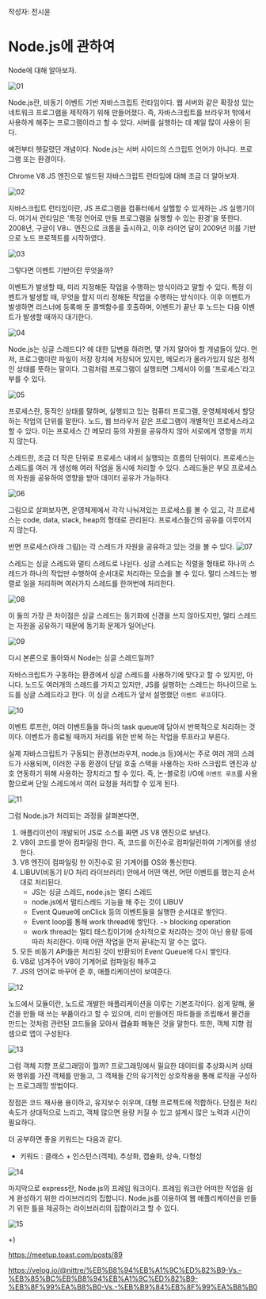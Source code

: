 작성자: 전시윤

# Node.js에 관하여

Node에 대해 알아보자.

![01](https://github.com/cue28/TIL/raw/main/assets/images/nodejs/nodejs.002.jpeg)

Node.js란, 비동기 이벤트 기반 자바스크립트 런타임이다. 웹 서버와 같은 확장성 있는 네트워크 프로그램을 제작하기 위해 만들어졌다. 즉, 자바스크립트를 브라우저 밖에서 사용하게 해주는 프로그램이라고 할 수 있다. 서버를 실행하는 데 제일 많이 사용이 된다.

예전부터 헷갈렸던 개념이다. Node.js는 서버 사이드의 스크립트 언어가 아니다. 프로그램 또는 환경이다.

Chrome V8 JS 엔진으로 빌드된 자바스크립트 런타임에 대해 조금 더 알아보자.

![02](https://github.com/cue28/TIL/raw/main/assets/images/nodejs/nodejs.003.jpeg)

자바스크립트 런티임이란, JS 프로그램을 컴퓨터에서 실핼할 수 있게하는 JS 실행기이다. 여기서 런타임은 '특정 언어로 만들 프로그램을 실행할 수 있는 환경'을 뜻한다. 2008년, 구글이 V8ㄴ 엔진으로 크롬을 출시하고, 이후 라이언 달이 2009년 이를 기반으로 노드 프로젝트를 시작하였다.

![03](https://github.com/cue28/TIL/raw/main/assets/images/nodejs/nodejs.004.jpeg)

그렇다면 이벤트 기반이란 무엇을까? 

이벤트가 발생할 때, 미리 지정해둔 작업을 수행하는 방식이라고 말할 수 있다. 특정 이벤트가 발생할 때, 무엇을 할지 미리 정해둔 작업을 수행하는 방식이다. 이후 이벤트가 발생하면 리스너에 등록해 둔 콜백함수를 호출하며, 이벤트가 끝난 후 노드는 다음 이벤트가 발생할 때까지 대기한다.

![04](https://github.com/cue28/TIL/raw/main/assets/images/nodejs/nodejs.005.jpeg)

Node.js는 싱글 스레드다? 에 대한 답변을 하려면, 몇 가지 알아야 할 개념들이 있다. 먼저, 프로그램이란 파일이 저장 장치에 저장되어 있지만, 메모리가 올라가있지 않은 정적인 상태를 뜻하는 말이다. 그럼처럼 프로그램이 실행되면 그제서야 이를 '프로세스'라고 부를 수 있다.

![05](https://github.com/cue28/TIL/raw/main/assets/images/nodejs/nodejs.006.jpeg)

프로세스란, 동적인 상태를 말하며, 실행되고 있는 컴퓨터 프로그램, 운영체제에서 할당하는 작업의 단위를 말한다. 노드, 웹 브라우저 같은 프로그램이 개별적인 프로세스라고 할 수 있다. 이는 프로세스 간 메모리 등의 자원을 공유하지 않아 서로에게 영향을 끼치지 않는다.

스레드란, 조금 더 작은 단위로 프로세스 내에서 실행되는 흐름의 단위이다. 프로세스는 스레드를 여러 개 생성해 여러 작업을 동시에 처리할 수 있다. 스레드들은 부모 프로세스의 자원을 공유하여 영향을 받아 데이터 공유가 가능하다.

![06](https://github.com/cue28/TIL/raw/main/assets/images/nodejs/nodejs.007.jpeg)

그림으로 살펴보자면, 운영체제에서 각각 나눠져있는 프로세스를 볼 수 있고, 각 프로세스는 code, data, stack, heap의 형태로 관리된다. 프로세스들간의 공유를 이루어지지 않는다.

반면 프로세스(아래 그림)는 각 스레드가 자원을 공유하고 있는 것을 볼 수 있다.
![07](https://github.com/cue28/TIL/raw/main/assets/images/nodejs/nodejs.008.jpeg)

스레드는 싱글 스레드와 멀티 스레드로 나뉜다. 싱글 스레드는 직렬을 형태로 하나의 스레드가 하나의 작업만 수행하여 순서대로 처리하는 모습을 볼 수 있다. 멀티 스레드는 병렬로 일을 처리하며 여러가지 스레드를 한꺼번에 처리한다.

![08](https://github.com/cue28/TIL/raw/main/assets/images/nodejs/nodejs.009.jpeg)

이 둘의 가장 큰 차이점은 싱글 스레드는 동기화에 신경을 쓰지 않아도지만, 멀티 스레드는 자원을 공유하기 때문에 동기화 문제가 일어난다.

![09](https://github.com/cue28/TIL/raw/main/assets/images/nodejs/nodejs.010.jpeg)



다시 본론으로 돌아와서 Node는 싱글 스레드일까?

자바스크립트가 구동하는 환경에서 싱글 스레드를 사용하기에 맞다고 할 수 있지만, 아니다. 노드도 여러개의 스레드를 가지고 있지만, JS를 실행하는 스레드는 하나이므로 노드를 싱글 스레드라고 한다. 이 싱글 스레드가 앞서 설명했던 `이벤트 루프`이다.

![10](https://github.com/cue28/TIL/raw/main/assets/images/nodejs/nodejs.011.jpeg)

이벤트 루프란, 여러 이벤트들을 하나의 task queue에 담아서 반복적으로 처리하는 것이다. 이벤트가 종료될 때까지 처리를 위한 반복 하는 작업을 루프라고 부른다.

실제 자바스크립트가 구동되는 환경(브라우저, node.js 등)에서는 주로 여러 개의 스레드가 사용되며, 이러한 구동 환경이 단일 호출 스택을 사용하는 자바 스크립트 엔진과 상호 연동하기 위해 사용하는 장치라고 할 수 있다. 즉, 논-블로킹 I/O에 `이벤트 루프`를 사용함으로써 단일 스레드에서 여러 요청을 처리할 수 있게 된다.

![11](https://github.com/cue28/TIL/raw/main/assets/images/nodejs/nodejs.012.jpeg)

그럼 Node.js가 처리되는 과정을 살펴본다면,

1. 애플리이션이 개발되어 JS로 소스를 짜면 JS V8 엔진으로 보낸다.
2. V8이 코드를 받아 컴파일링 한다. 즉, 코드를 이진수로 컴파일린하여 기계어를 생성한다.
3. V8 엔진이 컴파일링 한 이진수로 된 기계어를 OS와 통신한다.
4. LIBUV(비동기 I/O 처리 라이브러리) 안에서 어떤 액션, 어떤 이벤트를 했는지 순서대로 처리된다.
    - JS는 싱글 스레드, node.js는 멀티 스레드
    - node.js에서 멀티스레드 기능을 해 주는 것이 LIBUV
    - Event Queue에 onClick 등의 이벤트들을 실행한 순서대로 쌓인다.
    - Event loop를 통해 work thread에 쌓인다. -> blocking operation
    - work thread는 멀티 태스킹이기에 순차적으로 처리하는 것이 아닌 용량 등에 따라 처리한다. 이때 어떤 작업을 먼저 끝내는지 알 수는 없다.
5. 모든 비동기 API들은 처리된 것이 반환되어 Event Queue에 다시 쌓인다.
6. V8로 넘겨주어 V8이 기계어로 컴파일링 해주고
7. JS의 언어로 바꾸어 준 후, 애플리케이션이 보여준다.

![12](https://github.com/cue28/TIL/raw/main/assets/images/nodejs/nodejs.013.jpeg)

노드에서 모듈이란, 노드로 개발한 애플리케이션을 이루는 기본조각이다. 쉽게 말해, 물건을 만들 때 쓰는 부품이라고 할 수 있으며, 리미 만들어진 파트들을 조립해서 물건을 만드는 것처럼 관련된 코드들을 모아서 캡슐화 해놓은 것을 말한다. 또한, 객체 지향 컴셈으로 앱이 구성된다.


![13](https://github.com/cue28/TIL/raw/main/assets/images/nodejs/nodejs.014.jpeg)

그럼 객체 지향 프로그래밍이 뭘까? 프로그래밍에서 필요한 데이터를 추상화시켜 상태와 행위를 가진 객체를 만들고, 그 객체들 간의 유기적인 상호작용을 통해 로직을 구성하는 프로그래밍 방법이다. 

장점은 코드 재사용 용이하고, 유지보수 쉬우며, 대형 프로젝트에 적합하다. 단점은 처리 속도가 상대적으로 느리고, 객체 많으면 용량 커질 수 있고 설계시 많은 노력과 시간이 필요하다. 

더 공부하면 좋을 키워드는 다음과 같다.

- 키워드 : 클래스 + 인스턴스(객체), 추상화, 캡슐화, 상속, 다형성

![14](https://github.com/cue28/TIL/raw/main/assets/images/nodejs/nodejs.015.jpeg)

마지막으로 express란, Node.js의 프레임 워크이다. 프레임 워크란 어떠한 작업을 쉽게 완성하기 위한 라이브러리의 집합니다. Node.js를 이용하여 웹 애플리케이션을 만들기 위한 틀을 제공하는 라이브러리의 집합이라고 할 수 있다.

![15](https://github.com/cue28/TIL/raw/main/assets/images/nodejs/nodejs.016.jpeg)

+)
 
https://meetup.toast.com/posts/89 

https://velog.io/@nittre/%EB%B8%94%EB%A1%9C%ED%82%B9-Vs.-%EB%85%BC%EB%B8%94%EB%A1%9C%ED%82%B9-%EB%8F%99%EA%B8%B0-Vs.-%EB%B9%84%EB%8F%99%EA%B8%B0 
